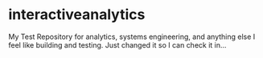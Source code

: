 # interactiveanalytics
My Test Repository for analytics, systems engineering, and anything else I feel like building and testing.
Just changed it so I can check it in...
